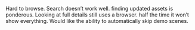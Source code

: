 Hard to browse.
Search doesn’t work well.
finding updated assets is ponderous.
Looking at full details still uses a browser.
half the time it won’t show everything.
Would like the ability to automatically skip demo scenes.